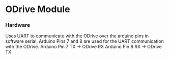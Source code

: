 # ODrive Module

### Hardware

Uses UART to communicate with the ODrive over the arduino pins in software serial.
Arduino Pins 7 and 8 are used for the UART communication with the ODrive.
Arduino Pin 7 TX -> ODrive RX
Arduino Pin 8 RX -> ODrive TX
